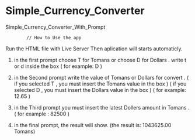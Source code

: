 # Simple_Currency_Converter
Simple_Currency_Converter_With_Prompt

            // How to Use the app

Run the HTML file with Live Server Then aplication will starts automaticly.

1. in the first prompt choose T for Tomans or choose D for Dollars .
write t or d inside the box
( for example: D )

3. in the Second prompt write the value of Tomans or Dollars for convert .
( if you selected T , you must insert the Tomans value in the box )
( if you selected D , you must insert the Dollars value in the box )
( for example: 12.65 )

4. in the Third prompt you must insert the latest Dollers amount in Tomans . 
( for example : 82500 )

5. in the final prompt, the result will show.
(the result is: 1043625.00 Tomans)
